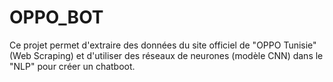 # OPPO_BOT
Ce projet permet d'extraire des données du site officiel de "OPPO Tunisie" (Web Scraping) et d'utiliser des réseaux de neurones (modèle CNN) dans le "NLP" pour créer un chatboot.
